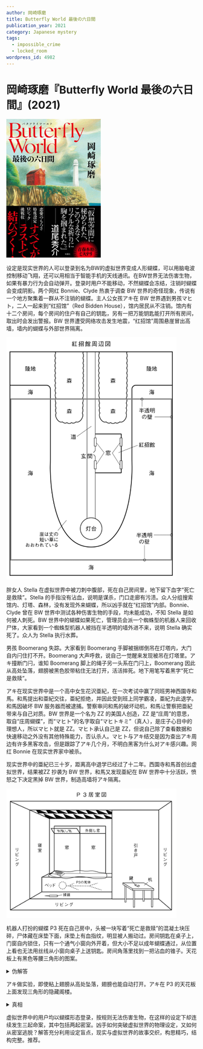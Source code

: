 ```yaml
---
author: 岡崎琢磨
title: Butterfly World 最後の六日間
publication_year: 2021
category: Japanese mystery
tags:
  - impossible_crime
  - locked_room
wordpress_id: 4982
---
```


# 岡崎琢磨『Butterfly World 最後の六日間』(2021)

<img src=images/2021_cover.jpg width=250/>

设定是现实世界的人可以登录到名为BW的虚拟世界变成人形蝴蝶，可以用脑电波控制移动飞翔，还可以用相当于智能手机的天线通讯。在BW世界无法伤害生物，如果有暴力行为会自动弹开。登录时用户不能移动，不然蝴蝶会冻结，注销时蝴蝶会变成阴影。两个网红 Bonnie、Clyde 热衷于调查 BW 世界的奇怪现象，传说有一个地方聚集着一群从不注销的蝴蝶。主人公女孩アキ在 BW 世界遇到男孩マヒト，二人一起来到“红招馆”（Red Bidden House），馆内居民从不注销。馆内有十二个房间，每个房间的住户有自己的钥匙，另有一把万能钥匙能打开所有房间，取出时会发出警报。BW 世界遭受网络攻击发生地震，“红招馆”周围悬崖冒出高墙，墙内的蝴蝶与外部世界隔离。

<img src=images/2021_map.gif width=450/>

胖女人 Stella 在虚拟世界中被刀刺中腹部，死在自己房间里，地下留下血字“死亡是救赎”。Stella 的手指没有沾血，说明是谋杀，门口走廊有污渍。众人分组搜索馆内、灯塔、森林，没有发现外来蝴蝶，所以凶手就在“红招馆”内部。Bonnie、Clyde 曾在 BW 世界中测试各种伤害生物的手段，均未能成功，不知 Stella 是如何被人刺死。BW 世界中的蝴蝶如果死亡，管理员会派一个蜘蛛型的机器人来回收尸体，大家看到一个蜘蛛型机器人被挡在半透明的墙外进不来，说明 Stella 确实死了。众人为 Stella 执行水葬。

男孩 Boomerang 失踪。大家看到 Boomerang 手脚被捆绑倒吊在灯塔内，大门自内闩住打不开。Boomerang 大声呼救，说自己一觉醒来发现被吊在灯塔里。アキ撞断门闩，谁知 Boomerang 脚上的绳子另一头系在门闩上，Boomerang 因此从高处坠落，翅膀被黑色胶带粘住无法打开，活活摔死。地下用笔写着黑字“死亡是救赎”。

アキ在现实世界中是一个高中女生花沢亜紀，在一次考试中赢了同班男神西園寺和馬。和馬提出和亜紀交往，亜紀拒绝，并因此受到班上同学霸凌，亜紀为此退学。和馬因破坏 BW 服务器而被逮捕。警察审问和馬的破坏动机，和馬让警察把亜紀带来与自己对质。BW 世界是一个名为 ZZ 的美国人创造，ZZ 是“庄周”的意思，取自“庄周蝴蝶”，而“マヒト”的名字取自“マヒトキミ”（真人），是庄子心目中的理想人，所以マヒト就是 ZZ。マヒト承认自己是 ZZ，但说自己除了查看数据和快速移动之外没有其他特殊能力，否认杀人。マヒト与アキ结交是因为查出アキ周边有许多黑客攻击，但是跟踪了アキ几个月，不明白黑客为什么对アキ感兴趣。网红 Bonnie 在现实世界家中被杀。

现实世界中的亜紀已三十岁，距离高中退学已经过了十二年。西園寺和馬首创出虚拟世界，结果被ZZ 抄袭为 BW 世界，和馬又发现亜紀在 BW 世界中十分活跃，愤怒之下决定黑掉 BW 世界，制造高墙将アキ隔离。

<img src=images/2021_p3_room.gif width=450/>

机器人打扮的蝴蝶 P3 死在自己房中，头被一块写着“死亡是救赎”的混凝土块压碎，尸体藏在床垫下面，床垫上有血指纹，明显被人搬动过。房间钥匙在桌子上，门窗自内锁住，只有一个通气小窗向外开着，但大小不足以成年蝴蝶通过，从位置上看也无法用丝线从小窗向桌子上送钥匙。房间角落里找到一把沾血的锥子。天花板上有黑色等腰三角形的图案。

<details><summary>伪解答</summary>
第一起命案后大家搜寻外来可疑人士，凶手趁机偷取万能钥匙，用自己房间的钥匙替换，因为距离远没人听到警报。凶手用万能钥匙进入 P3 房间杀人，锁门后离开。凶手后来假装取来万能钥匙打开 P3 房间门，带领大家进入房间，其实是取回自己房间钥匙替换。
</details>

アキ做实验，即使粘上翅膀从高处坠落，翅膀也能自动打开。アキ在 P3 的天花板上面发现三角形的隐藏阁楼。

<details><summary>真相</summary>
BW 世界的规则是禁止伤害生物，但已经死去的尸体可以伤害，三起命案其实是连续尸体损害案。“红招馆”的真实意义是“Bed Ridden House”，聚集的玩家均患病无法下床。Stella 生病死在房间门口，走廊地毯上的污渍是流下的口水。凶手将 Stella 抱回房间，用刀刺其腹部是为了怕人发现 Stella 已在现实世界死去，进而发现“红招馆”的秘密，所以将自然死亡伪造为命案。凶手冒充 Boomerang 倒吊在灯塔里大喊求救，真正的 Boomerang 其实早已倒在地上，アキ破门而入的时候凶手坠落，在落地一刹那翅膀打开飞走。Bonnie、Clyde 二人的蝴蝶1、2均为 P3 的机器人造型，二人分饰一角，外人看上去好像从未注销过，选机器人造型是为了怕人认出表情不一致。Bonnie 在现实生活中被杀导致机器人1死亡。凶手从窗口扔锥子扎入机器人1，确认机器人1死亡。凶手从窗户扔混凝土块将机器人1的头压碎，伪造命案。Clyde 害怕机器人1的尸体被发现，自己无法继续呆在“红招馆”，操纵机器人2将机器人1的尸体藏在床垫下面，自己仍以 P3 机器人的身份参加了早上的会，后来躲在房间阁楼里注销。アキ在阁楼里发现了机器人2的注销阴影。第二起案件发生时在灯塔外面的人不是凶手，第三起案件发生当晚从未离开休息室的人有不在场证明，由排除法可推出凶手是灰。
</details>

虚拟世界中的用户均以蝴蝶形态登录，按规则无法伤害生物，在这样的设定下却连续发生三起命案，其中包括两起密室。凶手如何突破虚拟世界的物理设定，又如何从密室逃脱？解答充分利用设定盲点，现实与虚拟世界的故事交织，构思精巧，结构完整。推荐。